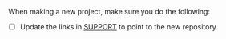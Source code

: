 When making a new project, make sure you do the following:

- [ ] Update the links in [SUPPORT](SUPPORT.md) to point to the new repository.